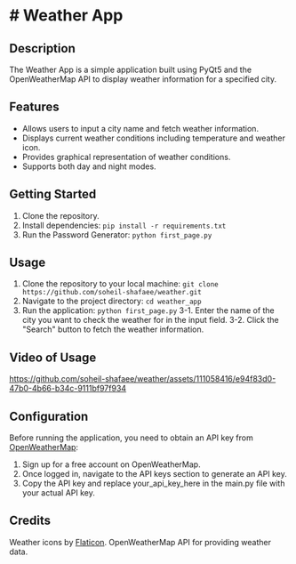 # # Weather App

## Description

The Weather App is a simple application built using PyQt5 and the OpenWeatherMap API to display weather information for a specified city.

## Features

- Allows users to input a city name and fetch weather information.
- Displays current weather conditions including temperature and weather icon.
- Provides graphical representation of weather conditions.
- Supports both day and night modes.

## Getting Started

1. Clone the repository.
2. Install dependencies: `pip install -r requirements.txt`
3. Run the Password Generator: `python first_page.py`

## Usage

1. Clone the repository to your local machine:
`git clone https://github.com/soheil-shafaee/weather.git`
2. Navigate to the project directory:
`cd weather_app`
3. Run the application:
`python first_page.py`
3-1. Enter the name of the city you want to check the weather for in the input field.
3-2. Click the "Search" button to fetch the weather information.

## Video of Usage
https://github.com/soheil-shafaee/weather/assets/111058416/e94f83d0-47b0-4b66-b34c-9111bf97f934


## Configuration
Before running the application, you need to obtain an API key from <a href="https://openweathermap.org/api">OpenWeatherMap</a>:
1. Sign up for a free account on OpenWeatherMap.
2. Once logged in, navigate to the API keys section to generate an API key.
3. Copy the API key and replace your_api_key_here in the main.py file with your actual API key.

## Credits
Weather icons by <a href="https://www.flaticon.com/">Flaticon</a>.
OpenWeatherMap API for providing weather data.
